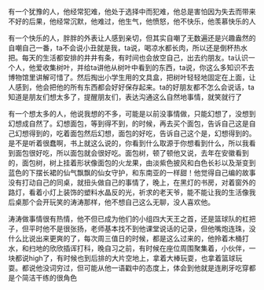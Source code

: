有一个犹豫的人，他经常犯难，他处于选择中而犯难，他总是害怕因为失去而带来不好的后果，他经常沉默，他难过，他生气，他愤怒，他不快乐，他羡慕快乐的人

有一个快乐的人，胖胖的外表让人感到亲切，但其实自嘲了无数遍还是兴趣盎然的自嘲自己一番，ta不会说小丑就是我，ta说，喝凉水都长肉，所以还是倒杯热水把。每天的生活都安排的井井有条，有时间也会放空自己，出去约朋友。ta认识一个人，他爱收集树叶，并给ta讲他从树叶中看到的东西，ta说，你这么多知识不去博物馆里讲解可惜了。然后掏出小学生用的文具盒，把树叶轻轻地固定在上面，让人感到，他会把他的所有东西都会好好保存起来。ta的好朋友都不怎么会说话，ta知道是朋友们想太多了，提醒朋友们，表达沟通这么自然地事情，就笑就行了

有一个想太多的人，他说我想的不多，可能是以前没事情做，只能幻想了，没想到幻想成自然了。幻想面包，等到得不到，的时候，再去买个面包，告诉自己这是自己幻想得到的，吃着面包然后幻想，面包的好吃，告诉自己这个是，幻想得到的。是不是听着很蠢啊，书上就这么说的，你看到什么取源于你想看到什么，所以我看到面包很好吃，所以面包就会很好吃。面包树，顿了顿他又说，去年在安徽看到的，面包树，树上挂着形状像面包的火龙果，由淡紫色披风和白色长衫以及渐变到蓝色的下摆长裙的仙气飘飘的仙女守护，和东南亚的一样甜！他觉得自己编的故事没有打动自己的同桌，就扭头做自己的事情了，晚上，在黑灯的书房，对着窗外的路灯，看着小灯上装饰的塑料水晶反的光，祈求的老天爷，能不能让我的生活像我后桌那个会开玩笑的涛涛那样，他不想自己这么无聊，没人喜欢他。

涛涛做事情很有热情，他不但已成为他们的小组四大天王之首，还是篮球队的杠把子，但平时他不是很张扬，老师基本找不到他课堂说话的记录，但他嘴炮连珠，没什么比说出来更爽的了，每次周三值日的时候，都是这么过来的，他拎着木桶打水，和扫地的欣欣插诨打科，晚自习之前，有时候在座位周围聚集着，小伙伴，一块都说high了，有时候也到后排的大片空地上，拿着大棒玩耍，也拿着篮球玩耍。都说他没词穷过，但可能从他一语戳中的态度上，体会到他就是连刷牙吃穿都是个简洁干练的很角色





